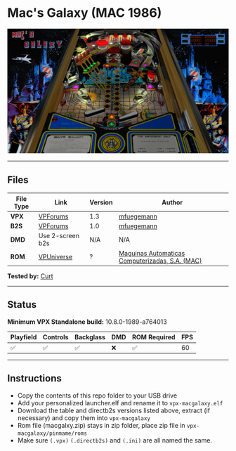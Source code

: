 # Mac's Galaxy (MAC 1986)

![Table Preview](../../images/vpx-macgalaxy-preview.jpg)

---

## Files
| File Type | Link | Version | Author | 
|-----------|--------|----------|--------------|
| **VPX** | [VPForums](https://www.vpforums.org/index.php?app=downloads&showfile=13144) | 1.3 | [mfuegemann](https://www.vpforums.org/index.php?s=959a5af655428408ec86e1ebcb8d58c8&showuser=5944) |
| **B2S** | [VPForums](https://www.vpforums.org/index.php?app=downloads&showfile=13143) | 1.0 | [mfuegemann](https://www.vpforums.org/index.php?s=959a5af655428408ec86e1ebcb8d58c8&showuser=5944) |
| **DMD** | Use 2-screen b2s | N/A | N/A |
| **ROM** | [VPUniverse](https://vpuniverse.com/files/file/3971-macs-galaxy/) | ? | [Maguinas Automaticas Computerizadas, S.A. (MAC)](https://pinside.com/pinball/machine?query=&manufacturer[]=44#results) |

**Tested by:** [Curt](https://github.com/Old-Cyrus)

---

## Status

**Minimum VPX Standalone build:** 10.8.0-1989-a764013

| Playfield | Controls | Backglass | DMD | ROM Required | FPS | 
|-----------|----------|-----------|-----|--------------|-----|
| :white_check_mark: | :white_check_mark: | :white_check_mark: | :x: | :white_check_mark: | 60 |

---

## Instructions

- Copy the contents of this repo folder to your USB drive
- Add your personalized launcher.elf and rename it to `vpx-macgalaxy.elf`
- Download the table and directb2s versions listed above, extract (if necessary) and copy them into `vpx-macgalaxy`
- Rom file (macgalxy.zip) stays in zip folder, place zip file in `vpx-macgalaxy/pinmame/roms`
- Make sure `(.vpx)` `(.directb2s)` and `(.ini)` are all named the same.

